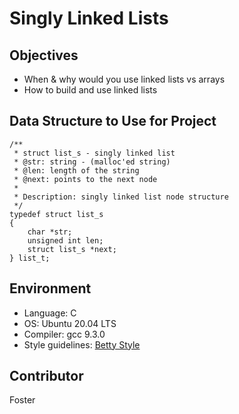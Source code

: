 # Singly Linked Lists
## Objectives
- When & why would you use linked lists vs arrays
- How to build and use linked lists

## Data Structure to Use for Project
```
/**
 * struct list_s - singly linked list
 * @str: string - (malloc'ed string)
 * @len: length of the string
 * @next: points to the next node
 *
 * Description: singly linked list node structure
 */
typedef struct list_s
{
    char *str;
    unsigned int len;
    struct list_s *next;
} list_t;
```

## Environment
- Language: C
- OS: Ubuntu 20.04 LTS
- Compiler: gcc 9.3.0
- Style guidelines: [Betty Style](https://github.com/holbertonschool/Betty/wiki)

## Contributor
Foster
